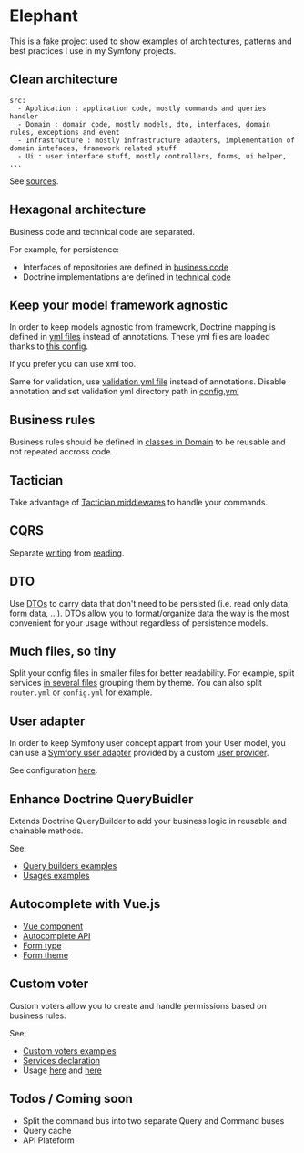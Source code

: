 # Elephant

This is a fake project used to show examples of architectures, patterns and best practices I use in my Symfony projects. 

## Clean architecture

```
src:
  - Application : application code, mostly commands and queries handler
  - Domain : domain code, mostly models, dto, interfaces, domain rules, exceptions and event
  - Infrastructure : mostly infrastructure adapters, implementation of domain intefaces, framework related stuff
  - Ui : user interface stuff, mostly controllers, forms, ui helper, ...
```

See [sources](/server/src).

## Hexagonal architecture

Business code and technical code are separated.

For example, for persistence:

* Interfaces of repositories are defined in [business code](/server/src/Infrastructure/Repository)
* Doctrine implementations are defined in [technical code](/server/src/Domain/Repository)

## Keep your model framework agnostic

In order to keep models agnostic from framework, Doctrine mapping is defined in [yml files](/server/app/config/doctrine/entity) instead of annotations. These yml files are loaded thanks to [this config](/server/app/config/doctrine.yml#L18).

If you prefer you can use xml too.

Same for validation, use [validation yml file](/server/app/config/validation) instead of annotations. Disable annotation and set validation yml directory path in [config.yml](/server/app/config/config.yml#L23)

## Business rules

Business rules should be defined in [classes in Domain](/server/src/Domain/Rules) to be reusable and not repeated accross code.

## Tactician

Take advantage of [Tactician middlewares](/server/app/config/tactician.yml) to handle your commands.

## CQRS

Separate [writing](/server/src/Application/Command) from [reading](/server/src/Application/Query).

## DTO

Use [DTOs](/server/src/Domain/Dto) to carry data that don't need to be persisted (i.e. read only data, form data, ...). DTOs allow you to format/organize data the way is the most convenient for your usage without regardless of persistence models.

## Much files, so tiny

Split your config files in smaller files for better readability. For example, split services [in several files](/server/app/config/services) grouping them by theme. You can also split `router.yml` or `config.yml` for example.

## User adapter

In order to keep Symfony user concept appart from your User model, you can use a [Symfony user adapter](/server/src/Infrastructure/Security/User/SymfonyUser.php) provided by a custom [user provider](/server/src/Infrastructure/Security/User/SymfonyUserProvider.php).

See configuration [here](/server/app/config/security.yml#L12).

## Enhance Doctrine QueryBuidler

Extends Doctrine QueryBuilder to add your business logic in reusable and chainable methods.
 
See:
* [Query builders examples](/server/src/Infrastructure/QueryBuilder)
* [Usages examples](/server/src/Infrastructure/Repository)

## Autocomplete with Vue.js

* [Vue component](/server/assets/js/vue/UserAutocomplete.vue)
* [Autocomplete API](/server/src/Ui/Api/UserAutocompleteAction.php)
* [Form type](/server/src/Ui/Form/Type/UserAutocompleteType.php)
* [Form theme](/server/app/Resources/views/forms.html.twig)

## Custom voter

Custom voters allow you to create and handle permissions based on business rules.

See:
* [Custom voters examples](/server/src/Infrastructure/Security/Voter)
* [Services declaration](/server/app/config/services/security.yml)
* Usage [here](/server/src/Ui/Action/Board/Settings/OptionsAction.php#L91) and [here](/server/app/Resources/views/home.html.twig#L17)

## Todos / Coming soon

* Split the command bus into two separate Query and Command buses
* Query cache
* API Plateform
